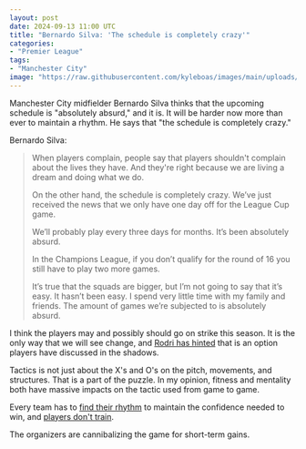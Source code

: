```yaml
---
layout: post
date: 2024-09-13 11:00 UTC
title: "Bernardo Silva: 'The schedule is completely crazy'"
categories:
- "Premier League"
tags:
- "Manchester City"
image: "https://raw.githubusercontent.com/kyleboas/images/main/uploads/2024/09/07/Image-07Sep2024_00:25:28.png"
---
```


Manchester City midfielder Bernardo Silva thinks that the upcoming schedule is "absolutely absurd," and it is. It will be harder now more than ever to maintain a rhythm. He says that "the schedule is completely crazy."

<!---more---> 

Bernardo Silva:

> When players complain, people say that players shouldn't complain about the lives they have. And they're right because we are living a dream and doing what we do. 
> 
> On the other hand, the schedule is completely crazy. We’ve just received the news that we only have one day off for the League Cup game.
>
> We’ll probably play every three days for months. It’s been absolutely absurd. 
> 
> In the Champions League, if you don’t qualify for the round of 16 you still have to play two more games. 
> 
> It’s true that the squads are bigger, but I’m not going to say that it’s easy. It hasn’t been easy. I spend very little time with my family and friends. The amount of games we’re subjected to is absolutely absurd.

I think the players may and possibly should go on strike this season. It is the only way that we will see change, and [Rodri has hinted](https://tacticsjournal.com/2024/07/13/rodri-talks-we-must-listen/) that is an option players have discussed in the shadows. 

Tactics is not just about the X's and O's on the pitch, movements, and structures. That is a part of the puzzle. In my opinion, fitness and mentality both have massive impacts on the tactic used from game to game.

Every team has to [find their rhythm](https://tacticsjournal.com/2023/09/30/rhythm-size-of-squads-and-schedule/) to maintain the confidence needed to win, and [players don't train](https://tacticsjournal.com/2023/09/22/we-dont-train/).

The organizers are cannibalizing the game for short-term gains.